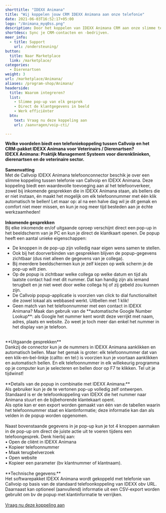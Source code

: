 ```yaml
---
shorttitle: "IDEXX Animana"
title: "Wij koppelen jouw CRM IDEXX Animana aan onze telefonie"
date: 2021-06-03T16:52:17+05:00
logo: "/Animana_myq0ss.png"
description: Door het koppelen van IDEXX Animana CRM aan onze slimme telefonie werk je een stuk efficienter.
shortdesc: Sync je CRM-contacten en -bedrijven.
meer_info:
  - title: Support
    url: /ondersteuning/
button:
  title: Naar Marketplace
  link: /marketplace/
categories:
  - Dierenartsen
weight: 3
url: /marketplace/Animana/
aliases: /program-shop/Animana/
headerside:
  title: Waarom integreren?
  list:
    - Slimme pop-up van elk gesprek
    - Direct de klantgegevens in beeld
    - Werk efficiënter
  btn:
    text: Vraag nu deze koppeling aan
    url: /aanvragen/voip-cti/

---
```


**Welke voordelen biedt een telefoniekoppeling tussen Callvoip en het CRM-pakket IDEXX Animana voor Veterinairs / Dierenartsen?<br>
IDEXX Animana: Praktijk Management Systeem voor dierenklinieken, dierenartsen en de veterinaire sector.**<br>
<br>
**Samenvatting**<br>
Met de Callvoip IDEXX Animana telefoonconnector beschik je over een slimme koppeling tussen telefonie van Callvoip en IDEXX Animana. Deze koppeling biedt een waardevolle toevoeging aan al het telefoonverkeer, zowel bij inkomende gesprekken die in IDEXX Animana staan, als bellers die er niet instaan, én maakt het mogelijk om elk telefoonnummer met één klik automatisch te bellen! Let maar op: al na een halve dag wil je dit gemak en comfort niet meer missen, en kun je nog meer tijd besteden aan je échte werkzaamheden!<br>
<br>
**Inkomende gesprekken**<br>
Bij elke inkomende en/of uitgaande oproep verschijnt direct een pop-up in het beeldscherm van je PC en kun je direct de klantkaart openen. De popup heeft een aantal unieke eigenschappen: <br>
<div class="usp-list">
<ul>
<li>De knoppen in de pop-up zijn volledig naar eigen wens samen te stellen.</li>
<li>Ook bij het doorverbinden van gesprekken blijven de popup-gegevens zichtbaar (dus niet alleen de gegevens van je collega).</li>
<li>Bij meerdere beeldschermen kun je zelf kiezen op welk scherm je de pop-up wilt zien.</li>
<li>Op de popup is zichtbaar welke collega op welke datum en tijd als laatste contact had met dit nummer. Dat kan handig zijn als iemand terugbelt en je niet weet door welke collega hij of zij gebeld zou kunnen zijn.</li>
<li>De Callvoip popup-applicatie is voorzien van click to dial functionaliteit die zowel lokaal als webbased werkt. Uitbellen met 1 klik!</li>
<li>Geen match van het telefoonnummer met een contact in IDEXX Animana? Maak dan gebruik van de **automatische Google Number Lookup**: als Google het nummer kent wordt deze verrijkt met naam, adres, plaats en website. Zo weet je toch meer dan enkel het nummer in het display van je telefoon.</li>
</ul>
</div>
<br>
**Uitgaande gesprekken**<br>
Dankzij de connector kun je de nummers in IDEXX Animana aanklikken en automatisch bellen. Maar het gemak is groter: elk telefoonnummer dat van een klik-en-bel-linkje (callto: en tel:) is voorzien kun je voortaan aanklikken en automatisch bellen. En elk telefoonnummer in elk willekeurig programma op je computer kun je selecteren en bellen door op F7 te klikken. Tel uit je tijdwinst! <br>
<br>
**Details van de popup in combinatie met IDEXX Animana:**<br>
Als gebruiker kun je de te vertonen pop-up volledig zelf ontwerpen. <br>
Standaard is er de telefoonkoppeling van IDEXX die het nummer naar Animana stuurt en de bijbehorende klantekaart opent.<br>
Als optie kan er een export worden gemaakt van één van de tabellen waarin het telefoonnummer staat en klantinformatie; deze informatie kan dan als velden in de popup worden opgenomen. <br>
<br>
Naast bovenstaande gegevens in je pop-up kun je tot 4 knoppen aanmaken in de pop-up om direct de juiste actie uit te voeren tijdens een telefoongesprek. Denk hierbij aan:<br>
• Open de cliënt in IDEXX Animana <br>
• Kopieer telefoonnummer<br>
• Maak terugbelverzoek<br>
• Open website <br>
• Kopieer een parameter (bv klantnummer of klantnaam). <br>
<br>
**Technische gegevens:**<br>
Het softwarepakket IDEXX Animana wordt gekoppeld met telefonie van Callvoip op basis van de standaard telefoonkoppeling van IDEXX obv URL.<br>
Daarnaast kan optioneel (aanvullend) informatie uit een CSV-export worden gebruikt om bv de popup met klantinformatie te verrijken.<br>
<br><a href="/aanvragen/voip-cti/" class="button">Vraag nu deze koppeling aan</a>

